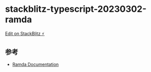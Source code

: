 # stackblitz-typescript-20230302-ramda

[Edit on StackBlitz ⚡️](https://stackblitz.com/edit/typescript-k5bmv2)

## 参考

- [Ramda Documentation](https://ramdajs.com/)

